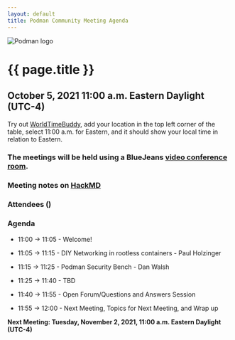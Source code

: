 ```yaml
---
layout: default
title: Podman Community Meeting Agenda
---
```


![Podman logo](../../../images/podman.svg)

# {{ page.title }}
## October 5, 2021 11:00 a.m. Eastern Daylight (UTC-4)

Try out [WorldTimeBuddy](https://www.worldtimebuddy.com/?pl=1&lid=5,0&h=5&date=10/5/2021%7C3&hf=1), add your location in the top left corner of the table,
select 11:00 a.m. for Eastern, and it should show your local time in relation to Eastern.

### The meetings will be held using a BlueJeans [video conference room](https://bluejeans.com/880216278/2568).

### Meeting notes on [HackMD](https://hackmd.io/fc1zraYdS0-klJ2KJcfC7w)

### Attendees ()

### Agenda

* 11:00 -> 11:05 - Welcome! 

* 11:05 -> 11:15 - DIY Networking in rootless containers - Paul Holzinger

* 11:15 -> 11:25 - Podman Security Bench - Dan Walsh
 
* 11:25 -> 11:40 - TBD

* 11:40 -> 11:55 - Open Forum/Questions and Answers Session

* 11:55 -> 12:00 - Next Meeting, Topics for Next Meeting, and Wrap up

**Next Meeting: Tuesday, November 2, 2021, 11:00 a.m. Eastern Daylight (UTC-4)**

